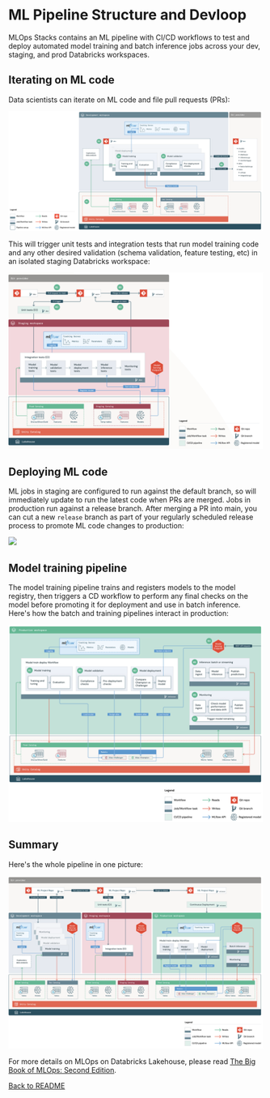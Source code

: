 # ML Pipeline Structure and Devloop
MLOps Stacks contains an ML pipeline with CI/CD workflows to test and deploy
automated model training and batch inference jobs across your dev, staging, and prod Databricks
workspaces.

## Iterating on ML code
Data scientists can iterate on ML code and file pull requests (PRs):

<img src="doc-images/mlops-stack-dev.png" style="width: 700px">

This will trigger unit tests and integration tests that run model training 
code and any other desired validation (schema validation, feature testing, etc) 
in an isolated staging Databricks workspace:

<img src="doc-images/mlops-stack-pr.png" style="width: 700px">

## Deploying ML code
ML jobs in staging are configured to run against the default branch, so
will immediately update to run the latest code when PRs are merged.
Jobs in production run against a release branch. After merging a PR into main, you can
cut a new `release` branch as part of your regularly scheduled release process
to promote ML code changes to production:

<img src="doc-images/ml-jobs-summary.png" style="width: 700px">

## Model training pipeline
The model training pipeline trains and registers models to the model registry,
then triggers a CD workflow to perform any final checks on the model before
promoting it for deployment and use in batch inference. Here's how the batch and training pipelines interact
in production:

<img src="doc-images/ml-job-detailed.png" style="width: 700px">

## Summary
Here's the whole pipeline in one picture:

<img src="doc-images/mlops-stack-summary.png">

For more details on MLOps on Databricks Lakehouse, please read [The Big Book of MLOps: Second Edition](https://www.databricks.com/assets/ebook/the-big-book-of-mlops).

[Back to README](README.md)
